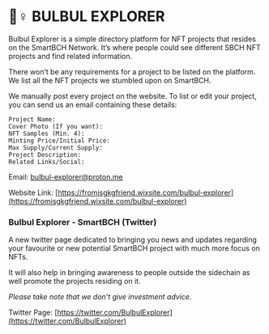 # 💇♀ BULBUL EXPLORER

Bulbul Explorer is a simple directory platform for NFT projects that resides on the SmartBCH Network. It’s where people could see different SBCH NFT projects and find related information.

There won’t be any requirements for a project to be listed on the platform. We list all the NFT projects we stumbled upon on SmartBCH.

We manually post every project on the website. To list or edit your project, you can send us an email containing these details:

```
Project Name:
Cover Photo (If you want):
NFT Samples (Min. 4):
Minting Price/Initial Price:
Max Supply/Current Supply:
Project Description:
Related Links/Social:
```

Email: bulbul-explorer@proton.me

Website Link: [https://fromisgkgfriend.wixsite.com/bulbul-explorer](https://fromisgkgfriend.wixsite.com/bulbul-explorer)

### Bulbul Explorer - SmartBCH (Twitter)

A new twitter page dedicated to bringing you news and updates regarding your favourite or new potential SmartBCH project with much more focus on NFTs.&#x20;

It will also help in bringing awareness to people outside the sidechain as well promote the projects residing on it.&#x20;

_Please take note that we don’t give investment advice._&#x20;



Twitter Page: [https://twitter.com/BulbulExplorer](https://twitter.com/BulbulExplorer)
